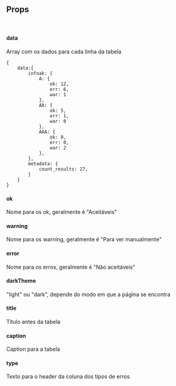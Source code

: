 <br>
<br>

## Props
<br>

#### data
Array com os dados para cada linha da tabela

    {
        data:{
            infoak: {
                A: {
                    ok: 12,
                    err: 6,
                    war: 1
                },
                AA: {
                    ok: 5,
                    err: 1,
                    war: 0
                },
                AAA: {
                    ok: 0,
                    err: 0,
                    war: 2
                },
            },
            metadata: {
                count_results: 27,
            }
        }
    }

#### ok
Nome para os ok, geralmente é "Aceitáveis"

#### warning
Nome para os warning, geralmente é "Para ver manualmente"

#### error
Nome para os erros, geralmente é "Não aceitáveis"

#### darkTheme
"light" ou "dark", depende do modo em que a página se encontra

#### title
Título antes da tabela

#### caption
Caption para a tabela

#### type
Texto para o header da coluna dos tipos de erros